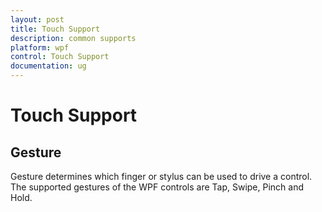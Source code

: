 ```yaml
---
layout: post
title: Touch Support
description: common supports
platform: wpf
control: Touch Support
documentation: ug
---
```


# Touch Support

## Gesture

Gesture determines which finger or stylus can be used to drive a control. The supported gestures of the WPF controls are Tap, Swipe, Pinch and Hold.

